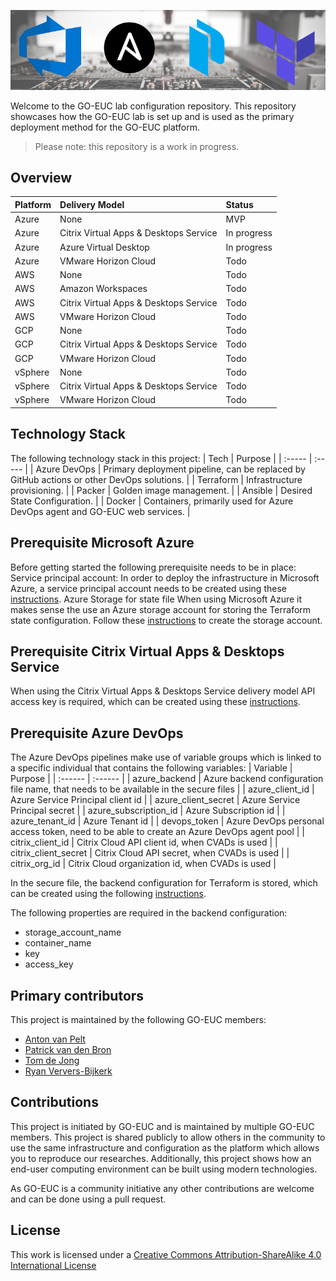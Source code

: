 ![feature-image](/.assets/images/feature_image.png)

Welcome to the GO-EUC lab configuration repository. This repository showcases how the GO-EUC lab is set up and is used as the primary deployment method for the GO-EUC platform.

> Please note: this repository is a work in progress.

## Overview
| Platform | Delivery Model | Status |
| :---- | :---- | :---- |
| Azure | None | MVP |
| Azure | Citrix Virtual Apps & Desktops Service | In progress |
| Azure | Azure Virtual Desktop | In progress |
| Azure | VMware Horizon Cloud | Todo |
| AWS | None | Todo |
| AWS | Amazon Workspaces | Todo |
| AWS | Citrix Virtual Apps & Desktops Service | Todo |
| AWS | VMware Horizon Cloud | Todo |
| GCP | None | Todo |
| GCP | Citrix Virtual Apps & Desktops Service | Todo |
| GCP | VMware Horizon Cloud | Todo |
| vSphere | None | Todo |
| vSphere | Citrix Virtual Apps & Desktops Service | Todo |
| vSphere | VMware Horizon Cloud | Todo |

## Technology Stack
The following technology stack in this project:
| Tech | Purpose |
| :----- | :----- |
| Azure DevOps | Primary deployment pipeline, can be replaced by GitHub actions or other DevOps solutions. |
| Terraform | Infrastructure provisioning. |
| Packer | Golden image management. |
| Ansible | Desired State Configuration. |
| Docker | Containers, primarily used for Azure DevOps agent and GO-EUC web services. |

## Prerequisite Microsoft Azure
Before getting started the following prerequisite needs to be in place:
Service principal account:
In order to deploy the infrastructure in Microsoft Azure, a service principal account needs to be created using these [instructions](https://registry.terraform.io/providers/hashicorp/azurerm/latest/docs/guides/service_principal_client_secret).
Azure Storage for state file
When using Microsoft Azure it makes sense the use an Azure storage account for storing the Terraform state configuration. Follow these [instructions](https://docs.microsoft.com/en-us/azure/developer/terraform/store-state-in-azure-storage?tabs=azure-cli) to create the storage account.

## Prerequisite Citrix Virtual Apps & Desktops Service
When using the Citrix Virtual Apps & Desktops Service delivery model API access key is required, which can be created using these [instructions](https://developer.cloud.com/citrix-cloud/citrix-cloud-api-overview/docs/get-started-with-citrix-cloud-apis).

## Prerequisite Azure DevOps
The Azure DevOps pipelines make use of variable groups which is linked to a specific individual that contains the following variables:
| Variable | Purpose |
| :------ | :------ | 
| azure_backend | Azure backend configuration file name, that needs to be available in the secure files |
| azure_client_id | Azure Service Principal client id |
| azure_client_secret | Azure Service Principal secret |
| azure_subscription_id | Azure Subscription id |
| azure_tenant_id | Azure Tenant id |
| devops_token | Azure DevOps personal access token, need to be able to create an Azure DevOps agent pool |
| citrix_client_id | Citrix Cloud API client id, when CVADs is used |
| citrix_client_secret | Citrix Cloud API secret, when CVADs is used |
| citrix_org_id | Citrix Cloud organization id, when CVADs is used |

In the secure file, the backend configuration for Terraform is stored, which can be created using the following [instructions](https://www.terraform.io/language/settings/backends/configuration#file).

The following properties are required in the backend configuration:
  * storage_account_name
  * container_name
  * key
  * access_key

## Primary contributors
This project is maintained by the following GO-EUC members:

  * [Anton van Pelt](https://www.go-euc.com/members/anton-van-pelt/)
  * [Patrick van den Bron](https://www.go-euc.com/members/patrick-van-den-born/)
  * [Tom de Jong](https://www.go-euc.com/members/tom-de-jong/)
  * [Ryan Ververs-Bijkerk](https://www.go-euc.com/members/ryan-ververs-bijkerk/)

## Contributions
This project is initiated by GO-EUC and is maintained by multiple GO-EUC members. This project is shared publicly to allow others in the community to use the same infrastructure and configuration as the platform which allows you to reproduce our researches. Additionally, this project shows how an end-user computing environment can be built using modern technologies.

As GO-EUC is a community initiative any other contributions are welcome and can be done using a pull request.

## License
This work is licensed under a [Creative Commons Attribution-ShareAlike 4.0 International License](http://creativecommons.org/licenses/by-sa/4.0)
 
